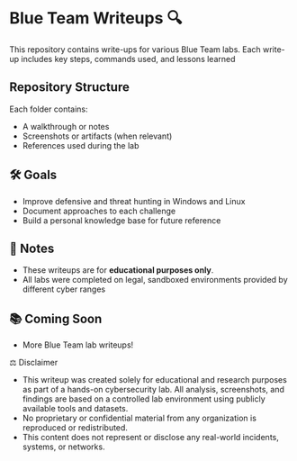 # Blue Team Writeups 🔍
This repository contains write-ups for various Blue Team labs. Each write-up includes key steps, commands used, and lessons learned 

## Repository Structure

Each folder contains:
- A walkthrough or notes
- Screenshots or artifacts (when relevant)
- References used during the lab

## 🛠️ Goals

- Improve defensive and threat hunting in Windows and Linux
- Document approaches to each challenge
- Build a personal knowledge base for future reference

## 📌 Notes
- These writeups are for **educational purposes only**.
- All labs were completed on legal, sandboxed environments provided by different cyber ranges

## 📚 Coming Soon

- More Blue Team lab writeups!


⚖️ Disclaimer

- This writeup was created solely for educational and research purposes as part of a hands-on cybersecurity lab. All analysis, screenshots, and findings are based on a controlled lab environment using publicly available tools and datasets.
- No proprietary or confidential material from any organization is reproduced or redistributed.
- This content does not represent or disclose any real-world incidents, systems, or networks.
